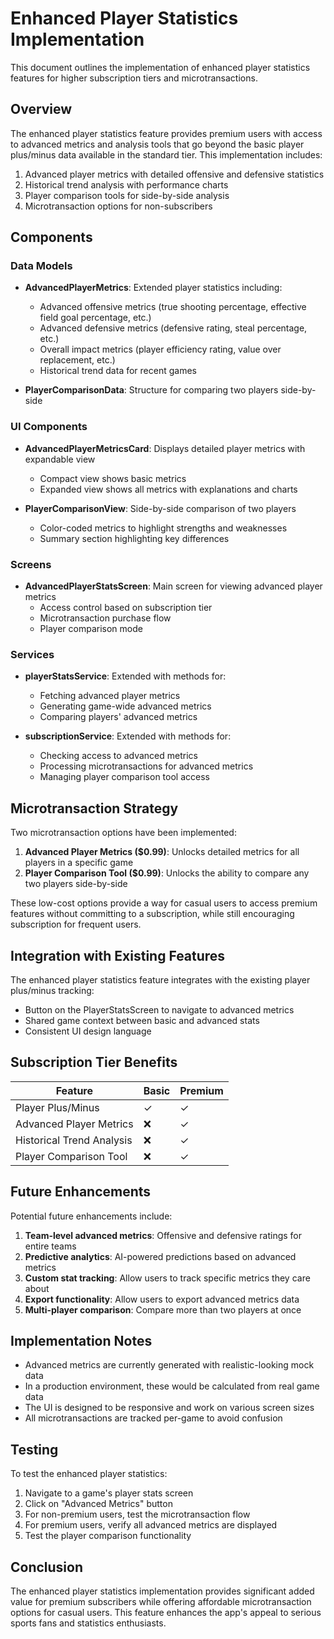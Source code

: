 # Enhanced Player Statistics Implementation

This document outlines the implementation of enhanced player statistics features for higher subscription tiers and microtransactions.

## Overview

The enhanced player statistics feature provides premium users with access to advanced metrics and analysis tools that go beyond the basic player plus/minus data available in the standard tier. This implementation includes:

1. Advanced player metrics with detailed offensive and defensive statistics
2. Historical trend analysis with performance charts
3. Player comparison tools for side-by-side analysis
4. Microtransaction options for non-subscribers

## Components

### Data Models

- **AdvancedPlayerMetrics**: Extended player statistics including:
  - Advanced offensive metrics (true shooting percentage, effective field goal percentage, etc.)
  - Advanced defensive metrics (defensive rating, steal percentage, etc.)
  - Overall impact metrics (player efficiency rating, value over replacement, etc.)
  - Historical trend data for recent games

- **PlayerComparisonData**: Structure for comparing two players side-by-side

### UI Components

- **AdvancedPlayerMetricsCard**: Displays detailed player metrics with expandable view
  - Compact view shows basic metrics
  - Expanded view shows all metrics with explanations and charts

- **PlayerComparisonView**: Side-by-side comparison of two players
  - Color-coded metrics to highlight strengths and weaknesses
  - Summary section highlighting key differences

### Screens

- **AdvancedPlayerStatsScreen**: Main screen for viewing advanced player metrics
  - Access control based on subscription tier
  - Microtransaction purchase flow
  - Player comparison mode

### Services

- **playerStatsService**: Extended with methods for:
  - Fetching advanced player metrics
  - Generating game-wide advanced metrics
  - Comparing players' advanced metrics

- **subscriptionService**: Extended with methods for:
  - Checking access to advanced metrics
  - Processing microtransactions for advanced metrics
  - Managing player comparison tool access

## Microtransaction Strategy

Two microtransaction options have been implemented:

1. **Advanced Player Metrics ($0.99)**: Unlocks detailed metrics for all players in a specific game
2. **Player Comparison Tool ($0.99)**: Unlocks the ability to compare any two players side-by-side

These low-cost options provide a way for casual users to access premium features without committing to a subscription, while still encouraging subscription for frequent users.

## Integration with Existing Features

The enhanced player statistics feature integrates with the existing player plus/minus tracking:

- Button on the PlayerStatsScreen to navigate to advanced metrics
- Shared game context between basic and advanced stats
- Consistent UI design language

## Subscription Tier Benefits

| Feature | Basic | Premium |
|---------|-------|---------|
| Player Plus/Minus | ✓ | ✓ |
| Advanced Player Metrics | ❌ | ✓ |
| Historical Trend Analysis | ❌ | ✓ |
| Player Comparison Tool | ❌ | ✓ |

## Future Enhancements

Potential future enhancements include:

1. **Team-level advanced metrics**: Offensive and defensive ratings for entire teams
2. **Predictive analytics**: AI-powered predictions based on advanced metrics
3. **Custom stat tracking**: Allow users to track specific metrics they care about
4. **Export functionality**: Allow users to export advanced metrics data
5. **Multi-player comparison**: Compare more than two players at once

## Implementation Notes

- Advanced metrics are currently generated with realistic-looking mock data
- In a production environment, these would be calculated from real game data
- The UI is designed to be responsive and work on various screen sizes
- All microtransactions are tracked per-game to avoid confusion

## Testing

To test the enhanced player statistics:

1. Navigate to a game's player stats screen
2. Click on "Advanced Metrics" button
3. For non-premium users, test the microtransaction flow
4. For premium users, verify all advanced metrics are displayed
5. Test the player comparison functionality

## Conclusion

The enhanced player statistics implementation provides significant added value for premium subscribers while offering affordable microtransaction options for casual users. This feature enhances the app's appeal to serious sports fans and statistics enthusiasts.